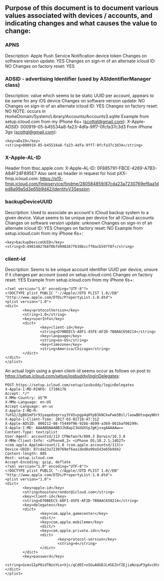 ## Purpose of this document is to document various values associated with devices / accounts, and indicating changes and what causes the value to change:

### APNS
Description: Apple Push Service Notification device token
Changes on software version update: YES
Changes on sign-in of an alternate icloud ID: NO
Changes on factory reset: YES

### ADSID - advertising Identifier (used by ASIdentifierManager class)
Description: value which seems to be static UUID per account, appears to be same for any iOS device
Changes on software version update: NO
Changes on sign-in of an alternate icloud ID: YES
Changes on factory reset: NO
NOTE: occurs in HomeDomain/System/Library/Accounts/Accounts3.sqlite
Example from setup.icloud.com from my iPhone 6s+ (scottgl@gmail.com): X-Apple-ADSID: 000919-05-b45534a8-fa23-4dfa-9ff7-0fcfa37c3d3
From iPhone 3gs (scottgl@gmail.com):

	<key>aDsID</key>
	<string>000919-05-b45534a8-fa23-4dfa-9ff7-0fcfa37c3d34</string>

### X-Apple-AL-ID
Header from tbsc.apple.com:
X-Apple-AL-ID: 0F885791-FBCE-4269-A7B3-A84F24F895E7
Also sent as header in request for host pXX-fmip.icloud.com: https://p15-fmip.icloud.com/fmipservice/findme/280584859/87cda23a7230769ef6aa1ded8a99a5d3e65b9d42/identityV3Session

### backupDeviceUUID
Description: Used to associate an account's iCloud backup system to a given device. Value seems to be unique per device for all iCloud accounts
Changes on software version update: unknown
Changes on sign-in of an alternate icloud ID: YES
Changes on factory reset: NO
Example from setup.icloud.com from my iPhone 6s+:

	<key>backupDeviceUUID</key>
	<string>D:d9614827b8f0bfd998267f638bccff0acb597f8f</string>

### client-id
Description: Seems to be unique account identifier UUID per device, unsure if it changes per account (used on setup.icloud.com)
Changes on factory reset: YES
Example from setup.icloud.com from my iPhone 6s+:

	<?xml version="1.0" encoding="UTF-8"?>
	<!DOCTYPE plist PUBLIC "-//Apple//DTD PLIST 1.0//EN" "http://www.apple.com/DTDs/PropertyList-1.0.dtd">
	<plist version="1.0">
	<dict>
			<key>protocolVersion</key>
			<string>1.0</string>
			<key>userInfo</key>
			<dict>
					<key>client-id</key>
					<string>D70BEEC5-A8F1-45FE-AF2D-7B0AAC650214</string>
					<key>language</key>
					<string>en-US</string>
					<key>timezone</key>
					<string>America/Chicago</string>
			</dict>
	</dict>
	</plist>

An actual login using a given client-id seems occur as follows on post to https://setup.icloud.com/setup/iosbuddy/loginDelegates:

	POST https://setup.icloud.com/setup/iosbuddy/loginDelegates
	X-Apple-I-MD-RINFO: 17106176
	Accept: */*
	X-MMe-Country: US^M
	X-MMe-Language: en-US
	Accept-Language: en-us
	X-Apple-I-MD-M: 7uFG2/ZgB6SmF5r93yaqedoq+ruy3Y45vpgp4qHYpB3kNCkwFwm3Bsl/laowBDtoqwyN8rEUiE80nVbL
	X-Apple-I-Client-Time: 2017-03-01T18:47:31Z
	X-Apple-ADSID: 000212-08-f5449f96-92bb-4b99-a369-861baf06299c
	X-Apple-I-MD: AAAABQAAABB3JkBapI3UddXSpJgKjxxgAAAAAw==
	Content-Type: text/plist
	User-Agent: accountsd/113 CFNetwork/808.3 Darwin/16.3.0
	X-MMe-Client-Info: <iPhone8,2> <iPhone OS;10.2.1;14D27> <com.apple.AppleAccount/1.0 (com.apple.accountsd/113)>
	Device-UDID: 87cda23a7230769ef6aa1ded8a99a5d3e65b9d42
	Content-length: 805
	Host: setup.icloud.com
	Accept-Encoding: gzip, deflate
	<?xml version="1.0" encoding="UTF-8"?>
	<!DOCTYPE plist PUBLIC "-//Apple//DTD PLIST 1.0//EN" "http://www.apple.com/DTDs/PropertyList-1.0.dtd">
	<plist version="1.0">
	<dict>
			<key>apple-id</key>
			<string>houstoncrondor@icloud.com</string>
			<key>client-id</key>
			<string>D70BEEC5-A8F1-45FE-AF2D-7B0AAC650214</string>
			<key>delegates</key>
			<dict>
					<key>com.apple.gamecenter</key>
					<dict/>
					<key>com.apple.mobileme</key>
					<dict/>
					<key>com.apple.private.ids</key>
					<dict>
							<key>protocol-version</key>
							<string>4</string>
					</dict>
			</dict>
			<key>password</key>
			<string>GcmsSIpP0idTNzoYLe+Xjc/qCd0I+oSGuAOGDJLHSEZnf2EjiaNzquP3gdvc0tA2QlbJQZk06s26SMp0hppTHyyHaoy7D/f3iWJFuzPBwCySZtfdd9dZT0cVOkN8/i6df+GQnlvu4DGOGmi1OUPqObDAD4AQbMtZDakFp3zpLJvLhhr8akZzZr4DnuWiMt1grRiK1Jc=PET</string>
	</dict>
	</plist>

